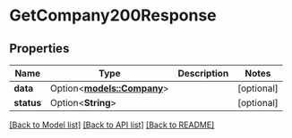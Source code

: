 # GetCompany200Response

## Properties

Name | Type | Description | Notes
------------ | ------------- | ------------- | -------------
**data** | Option<[**models::Company**](Company.md)> |  | [optional]
**status** | Option<**String**> |  | [optional]

[[Back to Model list]](../README.md#documentation-for-models) [[Back to API list]](../README.md#documentation-for-api-endpoints) [[Back to README]](../README.md)


